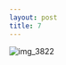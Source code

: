 ```yaml
---
layout: post
title: 7
---
```


![img_3822](https://user-images.githubusercontent.com/26464535/28239988-774e219a-69b3-11e7-8282-4a5b6412ae2c.JPG)
